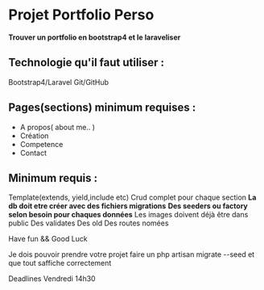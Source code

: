 # Projet Portfolio Perso
__Trouver un portfolio en bootstrap4 et le laraveliser__

## Technologie qu'il faut utiliser :
Bootstrap4/Laravel
Git/GitHub

## Pages(sections) minimum requises :
- A propos( about me.. )
- Création
- Competence
- Contact

## Minimum requis : 
Template(extends, yield,include etc)
Crud complet pour chaque section
__La db doit etre créer avec des fichiers migrations__
__Des seeders ou factory selon besoin pour chaques données__
Les images doivent déjà être dans public
Des validates
Des old
Des routes nomées

Have fun && Good Luck

Je dois pouvoir prendre votre projet faire un php artisan migrate --seed et que tout saffiche correctement

Deadlines Vendredi 14h30